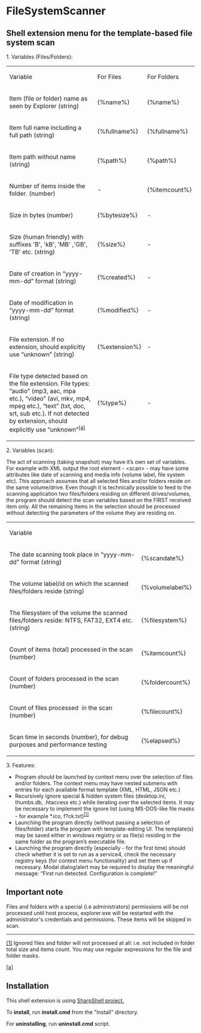 # FileSystemScanner
## Shell extension menu for the template-based file system scan

<html><head>
<p class="c2"><span></span></p><p class="c2"><span></span></p><p class="c13"><span class="c6">1. Variables (Files/Folders):</span></p><p class="c2"><span></span></p><a id="t.daea2f8fc3eadeb35b2b83449ef348af037d3971"></a><a id="t.0"></a><table class="c20"><tbody><tr class="c9"><td class="c18" colspan="1" rowspan="1"><p class="c10"><span class="c16 c6 c12">Variable</span></p></td><td class="c17" colspan="1" rowspan="1"><p class="c10"><span class="c16 c6 c12">For Files</span></p></td><td class="c17" colspan="1" rowspan="1"><p class="c10"><span class="c16 c6 c12">For Folders</span></p></td></tr><tr class="c9"><td class="c18" colspan="1" rowspan="1"><p class="c7"><span>Item (file or folder) name as seen by Explorer (</span><span class="c14">string</span><span class="c5 c12">)</span></p></td><td class="c4" colspan="1" rowspan="1"><p class="c10"><span class="c3">{%name%}</span></p></td><td class="c4" colspan="1" rowspan="1"><p class="c10"><span class="c3">{%name%}</span></p></td></tr><tr class="c9"><td class="c18" colspan="1" rowspan="1"><p class="c7"><span class="c5 c12">Item full name including a full path (string)</span></p></td><td class="c4" colspan="1" rowspan="1"><p class="c10"><span class="c5 c3">{%fullname%}</span></p></td><td class="c4" colspan="1" rowspan="1"><p class="c10"><span class="c5 c3">{%fullname%}</span></p></td></tr><tr class="c9"><td class="c18" colspan="1" rowspan="1"><p class="c7"><span class="c5 c12">Item path without name (string)</span></p></td><td class="c4" colspan="1" rowspan="1"><p class="c10"><span class="c5 c3">{%path%}</span></p></td><td class="c4" colspan="1" rowspan="1"><p class="c10"><span class="c5 c3">{%path%}</span></p></td></tr><tr class="c9"><td class="c18" colspan="1" rowspan="1"><p class="c7"><span>Number of items inside the folder. (</span><span class="c14">number</span><span class="c5 c12">)</span></p></td><td class="c4" colspan="1" rowspan="1"><p class="c10"><span class="c5 c12">-</span></p></td><td class="c4" colspan="1" rowspan="1"><p class="c10"><span class="c5 c3">{%itemcount%}</span></p></td></tr><tr class="c9"><td class="c18" colspan="1" rowspan="1"><p class="c7"><span>Size in bytes (</span><span class="c14">number</span><span class="c5 c12">)</span></p></td><td class="c4" colspan="1" rowspan="1"><p class="c10"><span class="c5 c3">{%bytesize%}</span></p></td><td class="c4" colspan="1" rowspan="1"><p class="c10"><span>-</span></p></td></tr><tr class="c9"><td class="c18" colspan="1" rowspan="1"><p class="c7"><span>Size (human friendly) with suffixes &#39;B&#39;, &#39;kB&#39;, &#39;MB&#39; ,&#39;GB&#39;, &#39;TB&#39; etc. (</span><span class="c14">string</span><span class="c5 c12">)</span></p></td><td class="c4" colspan="1" rowspan="1"><p class="c10"><span class="c5 c3">{%size%}</span></p></td><td class="c4" colspan="1" rowspan="1"><p class="c10"><span>-</span></p></td></tr><tr class="c9"><td class="c18" colspan="1" rowspan="1"><p class="c7"><span>Date of creation in &ldquo;yyyy-mm-dd&rdquo; format (</span><span class="c14">string</span><span class="c5 c12">)</span></p></td><td class="c4" colspan="1" rowspan="1"><p class="c10"><span class="c3">{%created%}</span></p></td><td class="c4" colspan="1" rowspan="1"><p class="c10"><span>-</span></p></td></tr><tr class="c9"><td class="c18" colspan="1" rowspan="1"><p class="c7"><span>Date of modification in &ldquo;yyyy-mm-dd&rdquo; format (</span><span class="c14">string</span><span class="c5 c12">)</span></p></td><td class="c4" colspan="1" rowspan="1"><p class="c10"><span class="c3">{%modified%}</span></p></td><td class="c4" colspan="1" rowspan="1"><p class="c10"><span>-</span></p></td></tr><tr class="c9"><td class="c18" colspan="1" rowspan="1"><p class="c7"><span>File extension. If no extension, should explicitly use &ldquo;unknown&rdquo; (</span><span class="c14">string</span><span class="c5 c12">)</span></p></td><td class="c4" colspan="1" rowspan="1"><p class="c10"><span class="c5 c3">{%extension%}</span></p></td><td class="c4" colspan="1" rowspan="1"><p class="c10"><span>-</span></p></td></tr><tr class="c9"><td class="c18" colspan="1" rowspan="1"><p class="c7"><span>File type detected based on the file extension. File types: &ldquo;audio&rdquo; (mp3, aac, mpa etc.), &ldquo;video&rdquo; (avi, mkv, mp4, mpeg etc.), &ldquo;text&rdquo; (txt, doc, srt, sub etc.). If not detected by extension, should explicitly use &ldquo;unknown&rdquo;</span><sup><a href="#cmnt1" id="cmnt_ref1">[a]</a></sup></p></td><td class="c4" colspan="1" rowspan="1"><p class="c10"><span class="c3">{%type%}</span></p></td><td class="c4" colspan="1" rowspan="1"><p class="c10"><span>-</span></p></td></tr></tbody></table><p class="c2"><span></span></p><p class="c13">
<span class="c6">2. Variables (scan):</span></p><p class="c13"><span>The act of scanning (taking snapshot) may have it&rsquo;s own set of variables. For example with XML output the root element - &lt;scan&gt; - may have some attributes like date of scanning and media info (volume label, file system etc). This approach assumes that all selected files and/or folders reside on the same volume/drive. Even though it is technically possible to feed to the scanning application two files/folders residing on different drives/volumes, the program should detect the scan variables based on the FIRST received item only. All the remaining items in the selection should be processed without detecting the parameters of the volume they are residing on.</span></p><p class="c2"><span></span></p><p class="c2"><span></span></p><a id="t.83ceed99883298e356e8b96117d00707c8158828"></a><a id="t.1"></a><table class="c20"><tbody><tr class="c9"><td class="c1" colspan="1" rowspan="1"><p class="c10"><span class="c16 c6 c12">Variable</span></p></td><td class="c1" colspan="1" rowspan="1"><p class="c10 c30"><span class="c6 c12 c16"></span></p></td></tr><tr class="c9"><td class="c1" colspan="1" rowspan="1"><p class="c7"><span>The date scanning took place in &ldquo;yyyy-mm-dd&rdquo; format (</span><span class="c14">string</span><span class="c5 c12">)</span></p></td><td class="c1" colspan="1" rowspan="1"><p class="c10"><span class="c5 c3">{%scandate%}</span></p></td></tr><tr class="c9"><td class="c1" colspan="1" rowspan="1"><p class="c7"><span>The volume label/id on which the scanned files/folders reside (</span><span class="c14">string</span><span class="c5 c12">)</span></p></td><td class="c1" colspan="1" rowspan="1"><p class="c10"><span class="c5 c3">{%volumelabel%}</span></p></td></tr><tr class="c9"><td class="c1" colspan="1" rowspan="1"><p class="c7"><span>The filesystem of the volume the scanned files/folders reside: NTFS, FAT32, EXT4 etc. (</span><span class="c14">string</span><span class="c5 c12">)</span></p></td><td class="c1" colspan="1" rowspan="1"><p class="c10"><span class="c5 c3">{%filesystem%}</span></p></td></tr><tr class="c9"><td class="c1" colspan="1" rowspan="1"><p class="c7"><span class="c5 c12">Count of items (total) processed in the scan (number)</span></p></td><td class="c1" colspan="1" rowspan="1"><p class="c10"><span class="c5 c3">{%itemcount%}</span></p></td></tr><tr class="c9"><td class="c1" colspan="1" rowspan="1"><p class="c7"><span class="c5 c12">Count of folders processed in the scan (number)</span></p></td><td class="c1" colspan="1" rowspan="1"><p class="c10"><span class="c5 c3">{%foldercount%}</span></p></td></tr><tr class="c9"><td class="c1" colspan="1" rowspan="1"><p class="c7"><span class="c5 c12">Count of files processed &nbsp;in the scan (number)</span></p></td><td class="c1" colspan="1" rowspan="1"><p class="c10"><span class="c5 c3">{%filecount%}</span></p></td></tr><tr class="c9"><td class="c1" colspan="1" rowspan="1"><p class="c7"><span class="c5 c12">Scan time in seconds (number), for debug purposes and performance testing</span></p></td><td class="c1" colspan="1" rowspan="1"><p class="c10"><span class="c5 c3">{%elapsed%}</span></p></td></tr></tbody></table><p class="c2"><span></span></p><p class="c2"><span></span></p><p class="c13"><span class="c6">3. Features:</span></p><ul class="c28 lst-kix_up2ryue3bsgg-0 start"><li class="c11"><span>Program should be launched by context menu over the selection of files and/or folders. The context menu may have nested submenu with entries for each available format template (XML, HTML, JSON etc.)</span></li><li class="c11"><span>Recursively ignore special &amp; hidden system files (desktop.ini, thumbs.db, .htaccess etc.) while iterating over the selected items. It may be necessary to implement the ignore list (using MS-DOS-like file masks - for example *.ico, f?ck.txt)</span><sup><a href="#ftnt1" id="ftnt_ref1">[1]</a></sup></li><li class="c11"><span>Launching the program directly (without passing a selection of files/folder) starts the program with template-editing UI. The template(s) may be saved either in windows registry or as file(s) residing in the same folder as the program&rsquo;s executable file.</span></li><li class="c11"><span>Launching the program directly (especially - for the first time) should check whether it is set to run as a service</span><span class="c19">4</span><span>, check the necessary registry keys (for context menu functionality) and set them up if necessary. Modal dialog/alert may be required to display the meaningful message: &ldquo;First run detected. Configuration is complete!&rdquo;</span></li></ul><p class="c2"><span></span></p><h2 class="c13 c29" id="h.dal0197pl26f"><span>Important note</span></h2><p class="c13"><span>Files and folders with a special (i.e administrators) permissions will be not processed until host process, explorer.exe will be restarted with the administrator&#39;s credentials and permissions. These items will be skipped in scan.</span></p><p class="c2"><span></span></p><p class="c2"><span></span></p><p class="c13">
<p class="c2"><span></span></p><p class="c2"><span></span></p><hr class="c27"><div><p class="c8"><a href="#ftnt_ref1" id="ftnt1">[1]</a><span class="c22">&nbsp;Ignored files and folder will not processed at all: i.e. not included in folder total size and items count. You may use regular expressions for the file and folder masks.</span></p></div><div class="c26"><p class="c7"><a href="#cmnt_ref1" id="cmnt1">[a]</a></div></body></html>

## Installation
This shell extension is using [SharpShell project.](https://github.com/dwmkerr/sharpshell)

To **install**, run **install.cmd** from the "Install" directory.

For **uninstalling**, run **uninstall.cmd** script.
